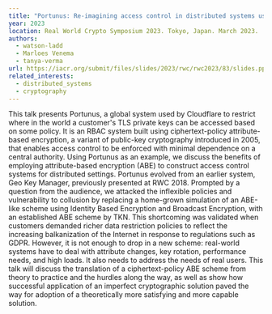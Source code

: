 ```yaml
---
title: "Portunus: Re-imagining access control in distributed systems using attribute-based encryption"
year: 2023
location: Real World Crypto Symposium 2023. Tokyo, Japan. March 2023.
authors:
  - watson-ladd
  - Marloes Venema
  - tanya-verma
url: https://iacr.org/submit/files/slides/2023/rwc/rwc2023/83/slides.pptx
related_interests:
  - distributed_systems
  - cryptography
---
```


This talk presents Portunus, a global system used by Cloudflare to restrict where in the world a customer's TLS private keys can be accessed based on some policy. It is an RBAC system built using ciphertext-policy attribute-based encryption, a variant of public-key cryptography introduced in 2005, that enables access control to be enforced with minimal dependence on a central authority. Using Portunus as an example, we discuss the benefits of employing attribute-based encryption (ABE) to construct access control systems for distributed settings. Portunus evolved from an earlier system, Geo Key Manager, previously presented at RWC 2018. Prompted by a question from the audience, we attacked the inflexible policies and vulnerability to collusion by replacing a home-grown simulation of an ABE-like scheme using Identity Based Encryption and Broadcast Encryption, with an established ABE scheme by TKN. This shortcoming was validated when customers demanded richer data restriction policies to reflect the increasing balkanization of the Internet in response to regulations such as GDPR. However, it is not enough to drop in a new scheme: real-world systems have to deal with attribute changes, key rotation, performance needs, and high loads. It also needs to address the needs of real users. This talk will discuss the translation of a ciphertext-policy ABE scheme from theory to practice and the hurdles along the way, as well as show how successful application of an imperfect cryptographic solution paved the way for adoption of a theoretically more satisfying and more capable solution.
